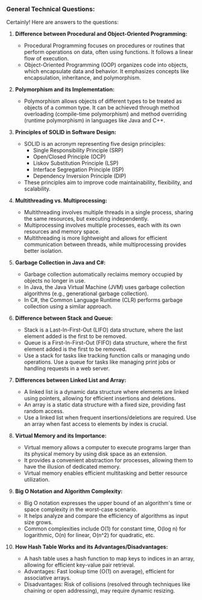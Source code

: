 ### General Technical Questions:

Certainly! Here are answers to the questions:

1. **Difference between Procedural and Object-Oriented Programming:**
   - Procedural Programming focuses on procedures or routines that perform operations on data, often using functions. It follows a linear flow of execution.
   - Object-Oriented Programming (OOP) organizes code into objects, which encapsulate data and behavior. It emphasizes concepts like encapsulation, inheritance, and polymorphism.

2. **Polymorphism and its Implementation:**
   - Polymorphism allows objects of different types to be treated as objects of a common type. It can be achieved through method overloading (compile-time polymorphism) and method overriding (runtime polymorphism) in languages like Java and C++.

3. **Principles of SOLID in Software Design:**
   - SOLID is an acronym representing five design principles:
     - Single Responsibility Principle (SRP)
     - Open/Closed Principle (OCP)
     - Liskov Substitution Principle (LSP)
     - Interface Segregation Principle (ISP)
     - Dependency Inversion Principle (DIP)
   - These principles aim to improve code maintainability, flexibility, and scalability.

4. **Multithreading vs. Multiprocessing:**
   - Multithreading involves multiple threads in a single process, sharing the same resources, but executing independently.
   - Multiprocessing involves multiple processes, each with its own resources and memory space.
   - Multithreading is more lightweight and allows for efficient communication between threads, while multiprocessing provides better isolation.

5. **Garbage Collection in Java and C#:**
   - Garbage collection automatically reclaims memory occupied by objects no longer in use.
   - In Java, the Java Virtual Machine (JVM) uses garbage collection algorithms (e.g., generational garbage collection).
   - In C#, the Common Language Runtime (CLR) performs garbage collection using a similar approach.

6. **Difference between Stack and Queue:**
   - Stack is a Last-In-First-Out (LIFO) data structure, where the last element added is the first to be removed.
   - Queue is a First-In-First-Out (FIFO) data structure, where the first element added is the first to be removed.
   - Use a stack for tasks like tracking function calls or managing undo operations. Use a queue for tasks like managing print jobs or handling requests in a web server.

7. **Differences between Linked List and Array:**
   - A linked list is a dynamic data structure where elements are linked using pointers, allowing for efficient insertions and deletions.
   - An array is a static data structure with a fixed size, providing fast random access.
   - Use a linked list when frequent insertions/deletions are required. Use an array when fast access to elements by index is crucial.

8. **Virtual Memory and its Importance:**
   - Virtual memory allows a computer to execute programs larger than its physical memory by using disk space as an extension.
   - It provides a convenient abstraction for processes, allowing them to have the illusion of dedicated memory.
   - Virtual memory enables efficient multitasking and better resource utilization.

9. **Big O Notation and Algorithm Complexity:**
   - Big O notation expresses the upper bound of an algorithm's time or space complexity in the worst-case scenario.
   - It helps analyze and compare the efficiency of algorithms as input size grows.
   - Common complexities include O(1) for constant time, O(log n) for logarithmic, O(n) for linear, O(n^2) for quadratic, etc.

10. **How Hash Table Works and its Advantages/Disadvantages:**
    - A hash table uses a hash function to map keys to indices in an array, allowing for efficient key-value pair retrieval.
    - Advantages: Fast lookup time (O(1) on average), efficient for associative arrays.
    - Disadvantages: Risk of collisions (resolved through techniques like chaining or open addressing), may require dynamic resizing.
